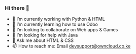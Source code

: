 ### Hi there 👋

<!--
**nipsalvin/nipsalvin** is a ✨ _special_ ✨ repository because its `README.md` (this file) appears on your GitHub profile.

Here are some ideas to get you started:
-->

- 🔭 I’m currently working with Python & HTML 
- 🌱 I’m currently learning how to use Odoo
- 👯 I’m looking to collaborate on Web apps & Games
- 🤔 I’m looking for help with Java
- 💬 Ask me about HTML & CSS
- 📫 How to reach me: Email devsupport@owncloud.co.ke
